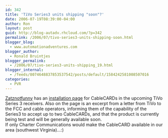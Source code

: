 ```yaml
---
id: 342
title: 'TiVo Series3 units shipping "soon"?'
date: 2006-07-19T08:39:00-04:00
author: Ron
layout: post
guid: http://blog-autadv.rhcloud.com/?p=342
permalink: /2006/07/tivo-series3-units-shipping-soon.html
blogger_blog:
  - www.automationadventures.com
blogger_author:
  - Ronald Bruintjes
blogger_permalink:
  - /2006/07/tivo-series3-units-shipping_19.html
blogger_internal:
  - /feeds/8074648837853537542/posts/default/1584242581008507016
categories:
  - PVR
---
```

[Zatznotfunny](http://www.zatznotfunny.com/) has an [installation page](http://www.zatznotfunny.com/2006-07/tivo-confirms-series3-testing-hitting-retail-soon/) for CableCARDs in the upcoming TiVo Series 3 receivers. Also on the page is an excerpt from a letter from TiVo to the FCC and cable operators, informing them of the capability of the Series3 to accept up to two CableCARDs, and that the product is currently being test and will be generally available soon.  
If only Charter Communications would make the CableCARD available in our area (southwest Virginia)...:)